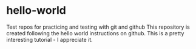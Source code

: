 # hello-world
Test repos for practicing and testing with git and github
This repository is created following the hello world instructions on github.
This is a pretty interesting tutorial - I appreciate it.
